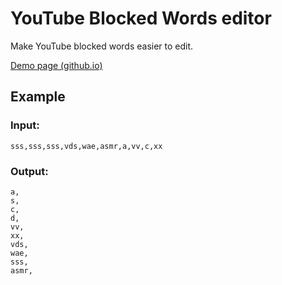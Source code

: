 # YouTube Blocked Words editor

Make YouTube blocked words easier to edit.

[Demo page (github.io)](https://joshuatapioca.github.io/blocked-words-filter/)


## Example

### Input:
```
sss,sss,sss,vds,wae,asmr,a,vv,c,xx
```


### Output:
```
a,
s,
c,
d,
vv,
xx,
vds,
wae,
sss,
asmr,
```

